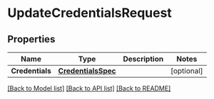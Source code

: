 # UpdateCredentialsRequest

## Properties

Name | Type | Description | Notes
------------ | ------------- | ------------- | -------------
**Credentials** | [**CredentialsSpec**](CredentialsSpec.md) |  | [optional] 

[[Back to Model list]](../README.md#documentation-for-models) [[Back to API list]](../README.md#documentation-for-api-endpoints) [[Back to README]](../README.md)


